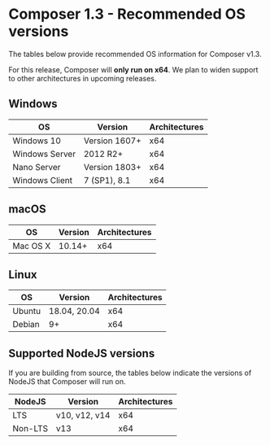 # Composer 1.3 - Recommended OS versions

The tables below provide recommended OS information for Composer v1.3.

For this release, Composer will **only run on x64**. We plan to widen support to other architectures in upcoming releases.

## Windows

OS                | Version            | Architectures |
------------------|--------------------|---------------|
Windows 10        | Version 1607+      | x64           |
Windows Server    | 2012 R2+           | x64           |
Nano Server       | Version 1803+      | x64           |
Windows Client    | 7 (SP1), 8.1       | x64           |


## macOS

OS                | Version            | Architectures |
------------------|--------------------|---------------|
Mac OS X          | 10.14+             | x64           |


## Linux

OS                | Version            | Architectures |
------------------|--------------------|---------------|
Ubuntu            | 18.04, 20.04       | x64           |
Debian            | 9+                 | x64           |


## Supported NodeJS versions

If you are building from source, the tables below indicate the versions of NodeJS that Composer will run on.

NodeJS  |         Version            | Architectures |
--------|----------------------------|---------------|
LTS     | v10, v12, v14              | x64           |
Non-LTS | v13                        | x64           |

